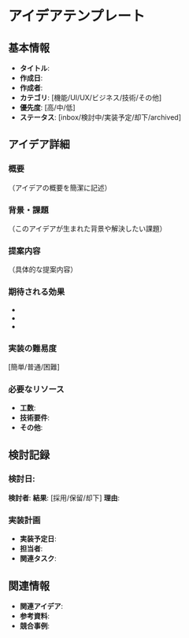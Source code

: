 # アイデアテンプレート

## 基本情報
- **タイトル**: 
- **作成日**: 
- **作成者**: 
- **カテゴリ**: [機能/UI/UX/ビジネス/技術/その他]
- **優先度**: [高/中/低]
- **ステータス**: [inbox/検討中/実装予定/却下/archived]

## アイデア詳細
### 概要
（アイデアの概要を簡潔に記述）

### 背景・課題
（このアイデアが生まれた背景や解決したい課題）

### 提案内容
（具体的な提案内容）

### 期待される効果
- 
- 
- 

### 実装の難易度
[簡単/普通/困難]

### 必要なリソース
- **工数**: 
- **技術要件**: 
- **その他**: 

## 検討記録
### 検討日: 
**検討者**: 
**結果**: [採用/保留/却下]
**理由**: 

### 実装計画
- **実装予定日**: 
- **担当者**: 
- **関連タスク**: 

## 関連情報
- **関連アイデア**: 
- **参考資料**: 
- **競合事例**: 